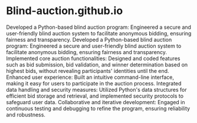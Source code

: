 # Blind-auction.github.io
Developed a Python-based blind auction program: Engineered a secure and user-friendly blind auction system to facilitate anonymous bidding, ensuring fairness and transparency.
Developed a Python-based blind auction program: Engineered a secure and user-friendly blind auction system to facilitate anonymous bidding, ensuring fairness and transparency.
Implemented core auction functionalities: Designed and coded features such as bid submission, bid validation, and winner determination based on highest bids, without revealing participants' identities until the end.
Enhanced user experience: Built an intuitive command-line interface, making it easy for users to participate in the auction process.
Integrated data handling and security measures: Utilized Python's data structures for efficient bid storage and retrieval, and implemented security protocols to safeguard user data.
Collaborative and iterative development: Engaged in continuous testing and debugging to refine the program, ensuring reliability and robustness.
